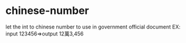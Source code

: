 # chinese-number
let the int to chinese number to use in  government official document
EX:
input 123456=>output 12萬3,456
